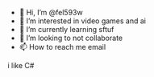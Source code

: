 - 👋 Hi, I’m @fel593w
- 👀 I’m interested in video games and ai
- 🌱 I’m currently learning sftuf
- 💞️ I’m looking to not collaborate 
- 📫 How to reach me email

i like C#

<!---
fel593w/fel593w is a ✨ special ✨ repository because its `README.md` (this file) appears on your GitHub profile.
You can click the Preview link to take a look at your changes.
--->
